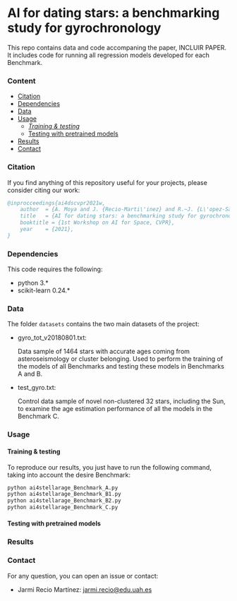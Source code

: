 # AI for dating stars: a benchmarking study for gyrochronology

This repo contains data and code accompaning the paper, INCLUIR PAPER. It includes code for running all regression models developed for each Benchmark.

### Content

  * [Citation](#citation)  
  * [Dependencies](#dependencies)
  * [Data](#data)
  * [Usage](#usage)
    * [*Training & testing*](#training-&-testing)
    * [Testing with pretrained models](#testing-with-pretrained-models)
  * [Results](#results)
  * [Contact](#contact)

### Citation

If you find anything of this repository useful for your projects, please consider citing our work:

```bibtex
@inprocceedings{ai4dscvpr2021w,
	author  = {A. Moya and J. {Recio-Marti\'inez} and R.~J. {L\'opez-Sastre}},
	title   = {AI for dating stars: a benchmarking study for gyrochronology},
  	booktitle = {1st Workshop on AI for Space, CVPR},
	year	= {2021},	
}
```

### Dependencies
This code requires the following: 
- python 3.*
- scikit-learn 0.24.*

### Data

The folder `datasets` contains the two main datasets of the project:

- gyro_tot_v20180801.txt:  
  
  Data sample of 1464 stars with accurate ages coming from asteroseismology or cluster belonging. Used to perform the training of the models of all Benchmarks and testing these  models in Benchmarks A and B.  

- test_gyro.txt:  
  
  Control data sample of novel non-clustered 32 stars, including the Sun, to examine the age estimation performance of all the models in the Benchmark C.


### Usage  

#### Training & testing  
  
To reproduce our results, you just have to run the following command, taking into account the desire Benchmark:

```bash
python ai4stellarage_Benchmark_A.py
python ai4stellarage_Benchmark_B1.py  
python ai4stellarage_Benchmark_B2.py
python ai4stellarage_Benchmark_C.py
```

#### Testing with pretrained models



### Results

### Contact

For any question, you can open an issue or contact:

- Jarmi Recio Martínez: jarmi.recio@edu.uah.es

